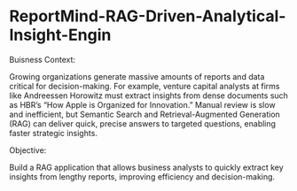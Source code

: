 # ReportMind-RAG-Driven-Analytical-Insight-Engin
Buisness Context:

Growing organizations generate massive amounts of reports and data critical for decision-making. For example, venture capital analysts at firms like Andreessen Horowitz must extract insights from dense documents such as HBR’s “How Apple is Organized for Innovation.” Manual review is slow and inefficient, but Semantic Search and Retrieval-Augmented Generation (RAG) can deliver quick, precise answers to targeted questions, enabling faster strategic insights.

Objective:

Build a RAG application that allows business analysts to quickly extract key insights from lengthy reports, improving efficiency and decision-making.
